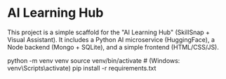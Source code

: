 # AI Learning Hub 
This project is a simple scaffold for the "AI Learning Hub" (SkillSnap + Visual Assistant).
It includes a Python AI microservice (HuggingFace), a Node backend (Mongo + SQLite),
and a simple frontend (HTML/CSS/JS).

python -m venv venv
source venv/bin/activate   # (Windows: venv\Scripts\activate)
pip install -r requirements.txt

